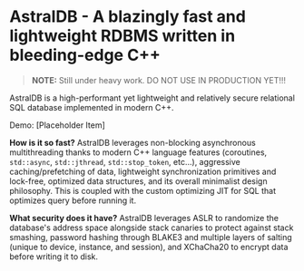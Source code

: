 # AstralDB - A blazingly fast and lightweight RDBMS written in bleeding-edge C++
> **NOTE:** Still under heavy work. DO NOT USE IN PRODUCTION YET!!!

AstralDB is a high-performant yet lightweight and relatively secure relational SQL database implemented in modern C++.

Demo:
[Placeholder Item]

**How is it so fast?** AstralDB leverages non-blocking asynchronous multithreading thanks to modern C++ language features (coroutines, `std::async`, `std::jthread`, `std::stop_token`, etc...), aggressive caching/prefetching of data, lightweight synchronization primitives and lock-free, optimized data structures, and its overall minimalist design philosophy. This is coupled with the custom optimizing JIT for SQL that optimizes query before running it.

**What security does it have?** AstralDB leverages ASLR to randomize the database's address space alongside stack canaries to protect against stack smashing, password hashing through BLAKE3 and multiple layers of salting (unique to device, instance, and session), and XChaCha20 to encrypt data before writing it to disk.
